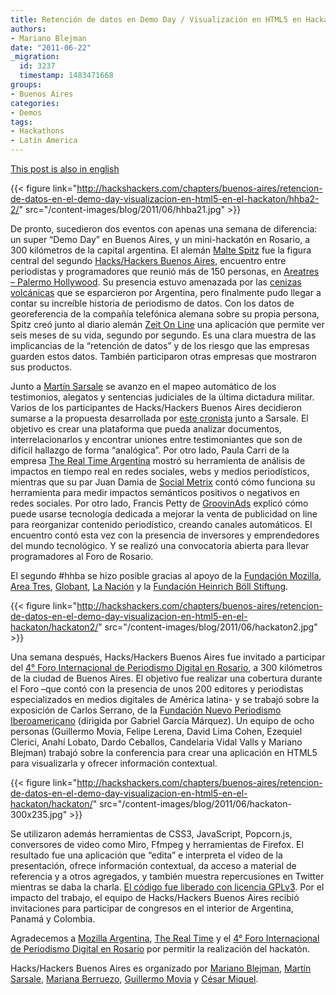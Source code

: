 ```yaml
---
title: Retención de datos en Demo Day / Visualización en HTML5 en Hackatón
authors:
- Mariano Blejman
date: "2011-06-22"
_migration:
  id: 3237
  timestamp: 1483471668
groups:
- Buenos Aires
categories:
- Demos
tags:
- Hackathons
- Latin America
---
```


[This post is also in english][1]

{{< figure link="http://hackshackers.com/chapters/buenos-aires/retencion-de-datos-en-el-demo-day-visualizacion-en-html5-en-el-hackaton/hhba2-2/" src="/content-images/blog/2011/06/hhba21.jpg" >}}

De pronto, sucedieron dos eventos con apenas una semana de diferencia: un super “Demo Day” en Buenos Aires, y un mini-hackatón en Rosario, a 300 kilómetros de la capital argentina. El alemán [Malte Spitz][2] fue la figura central del segundo [Hacks/Hackers Buenos Aires][3], encuentro entre periodistas y programadores que reunió más de 150 personas, en [Areatres – Palermo Hollywood][4]. Su presencia estuvo amenazada por las [cenizas volcánicas][5] que se esparcieron por Argentina, pero finalmente pudo llegar a contar su increíble historia de periodismo de datos. Con los datos de georeferencia de la compañía telefónica alemana sobre su propia persona, Spitz creó junto al diario alemán [Zeit On Line][6] una aplicación que permite ver seis meses de su vida, segundo por segundo. Es una clara muestra de las implicancias de la “retención de datos” y de los riesgo que las empresas guarden estos datos. También participaron otras empresas que mostraron sus productos.

Junto a [Martín Sarsale][7] se avanzo en el mapeo automático de los testimonios, alegatos y sentencias judiciales de la última dictadura militar. Varios de los participantes de Hacks/Hackers Buenos Aires decidieron sumarse a la propuesta desarrollada por [este cronista][8] junto a Sarsale. El objetivo es crear una plataforma que pueda analizar documentos, interrelacionarlos y encontrar uniones entre testimoniantes que son de difícil hallazgo de forma &#8220;analógica&#8221;. Por otro lado, Paula Carri de la empresa [The Real Time Argentina][9] mostró su herramienta de análisis de impactos en tiempo real en redes sociales, webs y medios periodísticos, mientras que su par Juan Damia de [Social Metrix][10] contó cómo funciona su herramienta para medir impactos semánticos positivos o negativos en redes sociales. Por otro lado, Francis Petty de [GroovinAds][11] explicó cómo puede usarse tecnología dedicada a mejorar la venta de publicidad on line para reorganizar contenido periodístico, creando canales automáticos. El encuentro contó esta vez con la presencia de inversores y emprendedores del mundo tecnológico. Y se realizó una convocatoria abierta para llevar programadores al Foro de Rosario.

El segundo #hhba se hizo posible gracias al apoyo de la [Fundación Mozilla][12], [Area Tres][13], [Globant][14], [La Nación][15] y la [Fundación Heinrich Böll Stiftung][16].

{{< figure link="http://hackshackers.com/chapters/buenos-aires/retencion-de-datos-en-el-demo-day-visualizacion-en-html5-en-el-hackaton/hackaton2/" src="/content-images/blog/2011/06/hackaton2.jpg" >}}

Una semana después, Hacks/Hackers Buenos Aires fue invitado a participar del [4° Foro Internacional de Periodismo Digital en Rosario][17], a 300 kilómetros de la ciudad de Buenos Aires. El objetivo fue realizar una cobertura durante el Foro –que contó con la presencia de unos 200 editores y periodistas especializados en medios digitales de América latina- y se trabajó sobre la exposición de Carlos Serrano, de la [Fundación Nuevo Periodismo Iberoamericano][18] (dirigida por Gabriel García Márquez). Un equipo de ocho personas (Guillermo Movia, Felipe Lerena, David Lima Cohen, Ezequiel Clerici, Anahí Lobato, Dardo Ceballos, Candelaria Vidal Valls y Mariano Blejman) trabajó sobre la conferencia para crear una aplicación en HTML5 para visualizarla y ofrecer información contextual.

{{< figure link="http://hackshackers.com/chapters/buenos-aires/retencion-de-datos-en-el-demo-day-visualizacion-en-html5-en-el-hackaton/hackaton/" src="/content-images/blog/2011/06/hackaton-300x235.jpg" >}}

Se utilizaron además herramientas de CSS3, JavaScript, Popcorn.js, conversores de video como Miro, Ffmpeg y herramientas de Firefox. El resultado fue una aplicación que “edita” e interpreta el video de la presentación, ofrece información contextual, da acceso a material de referencia y a otros agregados, y también muestra repercusiones en Twitter mientras se daba la charla. [El código fue liberado con licencia GPLv3][19]. Por el impacto del trabajo, el equipo de Hacks/Hackers Buenos Aires recibió invitaciones para participar de congresos en el interior de Argentina, Panamá y Colombia.

Agradecemos a [Mozilla Argentina][20], [The Real Time][9] y el [4° Foro Internacional de Periodismo Digital en Rosario][21] por permitir la realización del hackatón.

Hacks/Hackers Buenos Aires es organizado por [Mariano Blejman][22], [Martín Sarsale][7], [Mariana Berruezo][23], [Guillermo Movia][24] y [César Miquel][25].

 [1]: http://hackshackers.com/blog/2011/06/28/hackshackers-buenos-aires-tackles-data-retention-and-a-hackathon/
 [2]: http://www.twitter.com/maltespitz
 [3]: http://meetupba.hackshackers.com "Hacks/Hackers Buenos Aires"
 [4]: http://www.areatresworkplace.com
 [5]: http://www.perfil.com/contenidos/2011/06/04/noticia_0019.html
 [6]: http://www.zeit.de/datenschutz/malte-spitz-data-retention
 [7]: http://www.twitter.com/runixo
 [8]: http://www.twitter.com/blejman
 [9]: http://www.therealtime.com.ar
 [10]: http://www.socialmetrix.com
 [11]: http://www.groovinads.com
 [12]: http://www.mozilla.org/
 [13]: http://www.areatresworkingplace.com
 [14]: http://www.globant.com
 [15]: http://www.lanacion.com
 [16]: http://www.boell-latinoamerica.org/
 [17]: http://www.fpdrosario.com.ar
 [18]: http://www.nuevoperiodismo.org/
 [19]: https://github.com/felipelerena/HacksHackersBA/tree/master/rosario/test
 [20]: http://www.mozilla-ar.org
 [21]: http://www.fpdrosario.com.ar/
 [22]: http://marianoblejman.com
 [23]: http://ar.linkedin.com/pub/mariana-berruezo/4/1a/994
 [24]: http://www.twitter.com/deimidis
 [25]: http://www.easytech.com.ar